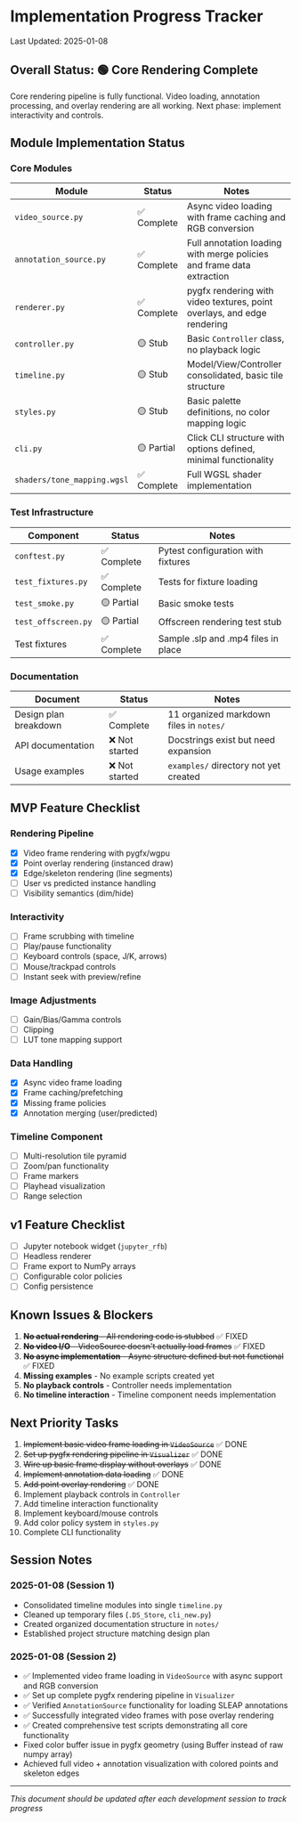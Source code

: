 # Implementation Progress Tracker

Last Updated: 2025-01-08

## Overall Status: 🟢 Core Rendering Complete
Core rendering pipeline is fully functional. Video loading, annotation processing, and overlay rendering are all working. Next phase: implement interactivity and controls.

## Module Implementation Status

### Core Modules

| Module | Status | Notes |
|--------|--------|-------|
| `video_source.py` | ✅ Complete | Async video loading with frame caching and RGB conversion |
| `annotation_source.py` | ✅ Complete | Full annotation loading with merge policies and frame data extraction |
| `renderer.py` | ✅ Complete | pygfx rendering with video textures, point overlays, and edge rendering |
| `controller.py` | 🟡 Stub | Basic `Controller` class, no playback logic |
| `timeline.py` | 🟡 Stub | Model/View/Controller consolidated, basic tile structure |
| `styles.py` | 🟡 Stub | Basic palette definitions, no color mapping logic |
| `cli.py` | 🟡 Partial | Click CLI structure with options defined, minimal functionality |
| `shaders/tone_mapping.wgsl` | ✅ Complete | Full WGSL shader implementation |

### Test Infrastructure

| Component | Status | Notes |
|-----------|--------|-------|
| `conftest.py` | ✅ Complete | Pytest configuration with fixtures |
| `test_fixtures.py` | ✅ Complete | Tests for fixture loading |
| `test_smoke.py` | 🟡 Partial | Basic smoke tests |
| `test_offscreen.py` | 🟡 Partial | Offscreen rendering test stub |
| Test fixtures | ✅ Complete | Sample .slp and .mp4 files in place |

### Documentation

| Document | Status | Notes |
|----------|--------|-------|
| Design plan breakdown | ✅ Complete | 11 organized markdown files in `notes/` |
| API documentation | ❌ Not started | Docstrings exist but need expansion |
| Usage examples | ❌ Not started | `examples/` directory not yet created |

## MVP Feature Checklist

### Rendering Pipeline
- [x] Video frame rendering with pygfx/wgpu
- [x] Point overlay rendering (instanced draw)
- [x] Edge/skeleton rendering (line segments)
- [ ] User vs predicted instance handling
- [ ] Visibility semantics (dim/hide)

### Interactivity
- [ ] Frame scrubbing with timeline
- [ ] Play/pause functionality
- [ ] Keyboard controls (space, J/K, arrows)
- [ ] Mouse/trackpad controls
- [ ] Instant seek with preview/refine

### Image Adjustments
- [ ] Gain/Bias/Gamma controls
- [ ] Clipping
- [ ] LUT tone mapping support

### Data Handling
- [x] Async video frame loading
- [x] Frame caching/prefetching
- [x] Missing frame policies
- [x] Annotation merging (user/predicted)

### Timeline Component
- [ ] Multi-resolution tile pyramid
- [ ] Zoom/pan functionality
- [ ] Frame markers
- [ ] Playhead visualization
- [ ] Range selection

## v1 Feature Checklist

- [ ] Jupyter notebook widget (`jupyter_rfb`)
- [ ] Headless renderer
- [ ] Frame export to NumPy arrays
- [ ] Configurable color policies
- [ ] Config persistence

## Known Issues & Blockers

1. ~~**No actual rendering** - All rendering code is stubbed~~ ✅ FIXED
2. ~~**No video I/O** - VideoSource doesn't actually load frames~~ ✅ FIXED
3. ~~**No async implementation** - Async structure defined but not functional~~ ✅ FIXED
4. **Missing examples** - No example scripts created yet
5. **No playback controls** - Controller needs implementation
6. **No timeline interaction** - Timeline component needs implementation

## Next Priority Tasks

1. ~~Implement basic video frame loading in `VideoSource`~~ ✅ DONE
2. ~~Set up pygfx rendering pipeline in `Visualizer`~~ ✅ DONE
3. ~~Wire up basic frame display without overlays~~ ✅ DONE
4. ~~Implement annotation data loading~~ ✅ DONE
5. ~~Add point overlay rendering~~ ✅ DONE
6. Implement playback controls in `Controller`
7. Add timeline interaction functionality
8. Implement keyboard/mouse controls
9. Add color policy system in `styles.py`
10. Complete CLI functionality

## Session Notes

### 2025-01-08 (Session 1)
- Consolidated timeline modules into single `timeline.py`
- Cleaned up temporary files (`.DS_Store`, `cli_new.py`)
- Created organized documentation structure in `notes/`
- Established project structure matching design plan

### 2025-01-08 (Session 2)
- ✅ Implemented video frame loading in `VideoSource` with async support and RGB conversion
- ✅ Set up complete pygfx rendering pipeline in `Visualizer`
- ✅ Verified `AnnotationSource` functionality for loading SLEAP annotations
- ✅ Successfully integrated video frames with pose overlay rendering
- ✅ Created comprehensive test scripts demonstrating all core functionality
- Fixed color buffer issue in pygfx geometry (using Buffer instead of raw numpy array)
- Achieved full video + annotation visualization with colored points and skeleton edges

---

*This document should be updated after each development session to track progress*